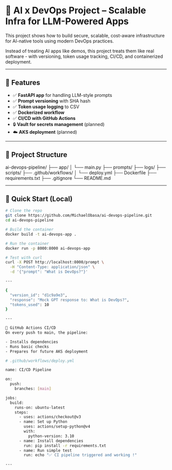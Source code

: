 # 🧠 AI x DevOps Project – Scalable Infra for LLM-Powered Apps

This project shows how to build secure, scalable, cost-aware infrastructure for AI-native tools using modern DevOps practices.

Instead of treating AI apps like demos, this project treats them like real software - with versioning, token usage tracking, CI/CD, and containerized deployment.

--- 

## 🔧 Features 

- ✅ **FastAPI app** for handling LLM-style prompts
- ✅ **Prompt versioning** with SHA hash
- ✅ **Token usage logging** to CSV
- ✅ **Dockerized workflow** 
- ✅ **CI/CD with GitHub Actions**
- 🔒 **Vault for secrets management** (planned)
- ☁️ **AKS deployment** (planned)

---

## 📁 Project Structure

ai-devops-pipeline/
├── app/
│ └── main.py
├── prompts/
├── logs/
├── scripts/
├── .github/workflows/
│ └── deploy.yml
├── Dockerfile
├── requirements.txt
├── .gitignore
└── README.md

---

## 🚀 Quick Start (Local)

```bash
# Clone the repo
git clone https://github.com/MichaelObasa/ai-devops-pipeline.git
cd ai-devops-pipeline

# Build the container
docker build -t ai-devops-app .

# Run the container
docker run -p 8000:8000 ai-devops-app

# Test with curl
curl -X POST http://localhost:8000/prompt \
  -H "Content-Type: application/json" \
  -d '{"prompt": "What is DevOps?"}'

---

{
  "version_id": "d1c9a9e3",
  "response": "Mock GPT response to: What is DevOps?",
  "tokens_used": 10
}

---

🔁 GitHub Actions CI/CD
On every push to main, the pipeline:

- Installs dependencies
- Runs basic checks
- Prepares for future AKS deployment

# .github/workflows/deploy.yml

name: CI/CD Pipeline

on:
  push:
    branches: [main]

jobs:
  build:
    runs-on: ubuntu-latest
    steps:
      - uses: actions/checkout@v3
      - name: Set up Python
        uses: actions/setup-python@v4
        with:
          python-version: 3.10
      - name: Install dependencies
        run: pip install -r requirements.txt
      - name: Run simple test
        run: echo "✅ CI pipeline triggered and working !"

---
